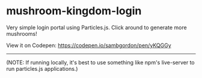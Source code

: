 # mushroom-kingdom-login
Very simple login portal using Particles.js. Click around to generate more mushrooms!

View it on Codepen: https://codepen.io/sambgordon/pen/yKQGGy
***
(NOTE: If running locally, it's best to use something like npm's live-server to run particles.js applications.)
